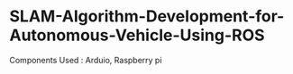 # SLAM-Algorithm-Development-for-Autonomous-Vehicle-Using-ROS
 Components Used : Arduio, Raspberry pi 